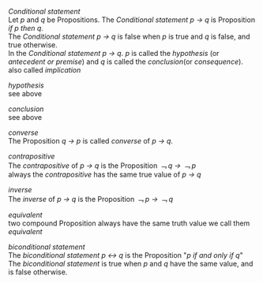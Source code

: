 *Conditional statement*  
Let *p* and *q* be Propositions. The *Conditional statement* *p -> q* is Proposition *if p then q*.  
The *Conditional statement* *p -> q* is false when *p* is true and *q* is false, and true otherwise.  
In the *Conditional statement* *p -> q*. *p* is called the *hypothesis* (or *antecedent or premise*) and *q* is called the *conclusion*(or *consequence*).  
also called *implication*

*hypothesis*  
see above

*conclusion*  
see above  

*converse*  
The Proposition *q -> p* is called *converse* of *p -> q*.

*contrapositive*  
The *contrapositive* of *p -> q* is the Proposition *﹁ q -> ﹁ p*  
always the *contrapositive* has the same true value of *p -> q*

*inverse*  
The *inverse* of *p -> q* is the Proposition *﹁ p -> ﹁ q*  

*equivalent*  
two compound Proposition always have the same truth value we call them *equivalent*  

*biconditional statement*  
The *biconditional statement* *p <-> q* is the Proposition "*p if and only if q*"  
The *biconditional statement* is true when *p* and *q* have the same value, and is false otherwise.
